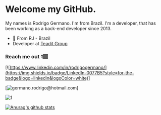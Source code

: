 # Welcome my GitHub.

My names is Rodrigo Germano. I'm from Brazil. I'm a developer, that has been working as a back-end developer since 2013. 

- 📍 From RJ - Brazil 
-  Developer at [Teadit Group](https://teadit.com/)

### Reach me out 👇🏽

[![https://www.linkedin.com/in/rodrigogermano/](https://img.shields.io/badge/LinkedIn-0077B5?style=for-the-badge&logo=linkedin&logoColor=white)]

[![germano.rodrigo@hotmail.com](https://img.shields.io/badge/Microsoft_Outlook-0078D4?style=for-the-badge&logo=microsoft-outlook&logoColor=white)]

![1](https://github-readme-stats.vercel.app/api/top-langs/?username=rodrigogermano&theme=blue-green)

[![Anurag's github stats](https://github-readme-stats.vercel.app/api?username=rodrigogermano&theme=blue-green)](https://github.com/rodrigo.germano/github-readme-stats)
